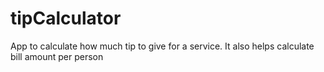 # tipCalculator
App to calculate how much tip to give for a service. It also helps calculate bill amount per person
